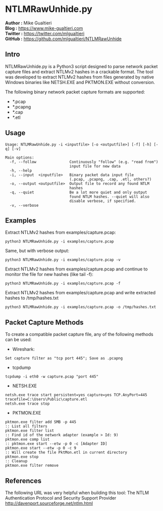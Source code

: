 # NTLMRawUnhide.py #

**Author  :**  Mike Gualtieri  
**Blog    :**  https://www.mike-gualtieri.com  
**Twitter :**  https://twitter.com/mlgualtieri  
**GitHub  :**  https://github.com/mlgualtieri/NTLMRawUnhide  

## Intro ##
NTLMRawUnhide.py is a Python3 script designed to parse network packet capture files and extract NTLMv2 hashes in a crackable format.  The tool was developed to extract NTLMv2 hashes from files generated by native Windows binaries like NETSH.EXE and PKTMON.EXE without conversion.

The following binary network packet capture formats are supported: 
* *.pcap 
* *.pcapng 
* *.cap 
* *.etl


## Usage ##
```
Usage: NTLMRawUnhide.py -i <inputfile> [-o <outputfile>] [-f] [-h] [-q] [-v]
```
```
Main options:
  -f, --follow               Continuously "follow" (e.g. "read from")
                             input file for new data
  -h, --help
  -i, --input  <inputfile>   Binary packet data input file
                             (.pcap, .pcapng, .cap, .etl, others?)
  -o, --output <outputfile>  Output file to record any found NTLM
                             hashes
  -q, --quiet                Be a lot more quiet and only output
                             found NTLM hashes. --quiet will also
                             disable verbose, if specified.
  -v, --verbose
```

## Examples ##
Extract NTLMv2 hashes from examples/capture.pcap:
```
python3 NTLMRawUnhide.py -i examples/capture.pcap
```
Same, but with verbose output:
```
python3 NTLMRawUnhide.py -i examples/capture.pcap -v
```
Extract NTLMv2 hashes from examples/capture.pcap and continue to monitor the file for new hashes (like tail -f):
```
python3 NTLMRawUnhide.py -i examples/capture.pcap -f
```
Extract NTLMv2 hashes from examples/capture.pcap and write extracted hashes to /tmp/hashes.txt
```
python3 NTLMRawUnhide.py -i examples/capture.pcap -o /tmp/hashes.txt
```

## Packet Capture Methods ##

To create a compatible packet capture file, any of the following methods can be used:

* Wireshark: 
```
Set capture filter as "tcp port 445"; Save as .pcapng
```
* tcpdump
```
tcpdump -i eth0 -w capture.pcap "port 445"
```
* NETSH.EXE
```
netsh.exe trace start persistent=yes capture=yes TCP.AnyPort=445 tracefile=C:\Users\Public\capture.etl
netsh.exe trace stop
```

* PKTMON.EXE
```
pktmon.exe filter add SMB -p 445
:: List all filters 
pktmon.exe filter list
:: Find id of the network adapter (example > Id: 9)
pktmon.exe comp list
:: pktmon.exe start --etw -p 0 -c [Adapter ID]     
pktmon.exe start --etw -p 0 -c 9 
:: Will create the file PktMon.etl in current directory
pktmon.exe stop
:: Cleanup
pktmon.exe filter remove
```


## References ##
The following URL was very helpful when building this tool:
	The NTLM Authentication Protocol and Security Support Provider
	http://davenport.sourceforge.net/ntlm.html

